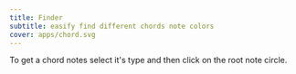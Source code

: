 ```yaml
---
title: Finder
subtitle: easify find different chords note colors
cover: apps/chord.svg
---
```


To get a chord notes select it's type and then click on the root note circle.

<client-only >
 <chord-tool />
</client-only >
